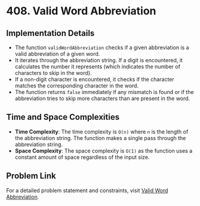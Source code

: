# 408. Valid Word Abbreviation

## Implementation Details
- The function `validWordAbbreviation` checks if a given abbreviation is a valid abbreviation of a given word.
- It iterates through the abbreviation string. If a digit is encountered, it calculates the number it represents (which indicates the number of characters to skip in the word).
- If a non-digit character is encountered, it checks if the character matches the corresponding character in the word.
- The function returns `false` immediately if any mismatch is found or if the abbreviation tries to skip more characters than are present in the word.

## Time and Space Complexities
- **Time Complexity**: The time complexity is `O(n)` where `n` is the length of the abbreviation string. The function makes a single pass through the abbreviation string.
- **Space Complexity**: The space complexity is `O(1)` as the function uses a constant amount of space regardless of the input size.

## Problem Link
For a detailed problem statement and constraints, visit [Valid Word Abbreviation](https://leetcode.com/problems/valid-word-abbreviation/description/).
